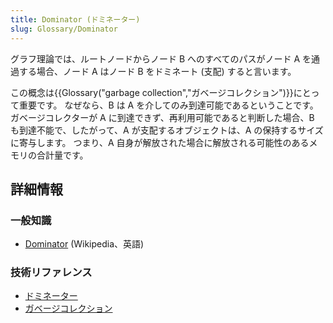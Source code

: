 ```yaml
---
title: Dominator (ドミネーター)
slug: Glossary/Dominator
---
```


グラフ理論では、ルートノードからノード B へのすべてのパスがノード A を通過する場合、ノード A はノード B をドミネート (支配) すると言います。

この概念は{{Glossary("garbage collection","ガベージコレクション")}}にとって重要です。 なぜなら、B は A を介してのみ到達可能であるということです。 ガベージコレクターが A に到達できず、再利用可能であると判断した場合、B も到達不能で、したがって、A が支配するオブジェクトは、A の保持するサイズに寄与します。 つまり、A 自身が解放された場合に解放される可能性のあるメモリの合計量です。

## 詳細情報

### 一般知識

- [Dominator](<https://en.wikipedia.org/wiki/Dominator_(graph_theory)>) (Wikipedia、英語)

### 技術リファレンス

- [ドミネーター](/ja/docs/Tools/Memory/Dominators)
- [ガベージコレクション](/ja/docs/Web/JavaScript/Memory_Management#garbage_collection)
